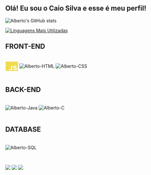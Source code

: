 ## Olá! Eu sou o Caio Silva e esse é meu perfil!

![Alberto's GitHub stats](https://github-readme-stats.vercel.app/api?username=albertoschneider&show_icons=true&bg_color=#ffffff)

[![Linguagens Mais Utilizadas](https://github-readme-stats.vercel.app/api/top-langs/?username=albertoschneider)](https://github.com/albertoschneider/github-readme-stats)

## FRONT-END
<div style="display: inline_block"><br>
  <img align="center" alt="Alberto-Js" height="30" width="40" src="https://raw.githubusercontent.com/devicons/devicon/master/icons/javascript/javascript-plain.svg">
  <img align="center" alt="Alberto-HTML" height="30" width="40" src="https://cdn.jsdelivr.net/gh/devicons/devicon@latest/icons/html5/html5-original.svg"/>
  <img align="center" alt="Alberto-CSS" height="30" width="40" src="https://cdn.jsdelivr.net/gh/devicons/devicon@latest/icons/css3/css3-original.svg"/>
</div><br>

## BACK-END
<div style="display: inline_block"><br>
  <img align="center" alt="Alberto-Java" height="30" width="40" src="https://cdn.jsdelivr.net/gh/devicons/devicon@latest/icons/java/java-original.svg"/>
  <img align="center" alt="Alberto-C" height="30" width="40" src="https://cdn.jsdelivr.net/gh/devicons/devicon@latest/icons/c/c-original.svg"/>
</div><br>

## DATABASE
<div style="display: inline_block"><br>
  <img align="center" alt="Alberto-SQL" height="30" width="40" src="https://cdn.jsdelivr.net/gh/devicons/devicon@latest/icons/azuresqldatabase/azuresqldatabase-original.svg"/>
</div><br>

  ##
 
<div> 
  <a href="https://www.instagram.com/schneider_berto/" target="_blank"><img src="https://img.shields.io/badge/-Instagram-%23E4405F?style=for-the-badge&logo=instagram&logoColor=white" target="_blank"></a> 
  <a href = "mailto:albertoschneider891@gmail.com"><img src="https://img.shields.io/badge/-Gmail-%23333?style=for-the-badge&logo=gmail&logoColor=white" target="_blank"></a>
  <a href="https://www.linkedin.com/in/alberto-schneider-12b734281/" target="_blank"><img src="https://img.shields.io/badge/-LinkedIn-%230077B5?style=for-the-badge&logo=linkedin&logoColor=white" 
  target="_blank"></a> 
</div>
